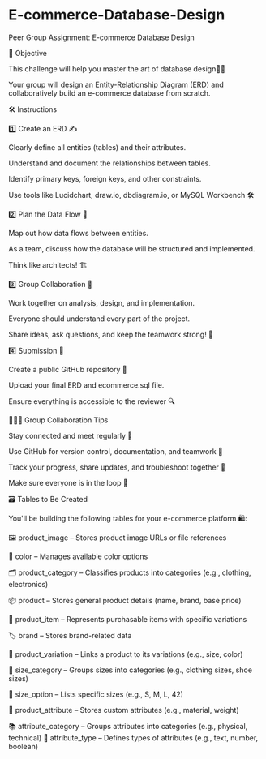 # E-commerce-Database-Design

 Peer Group Assignment: E-commerce Database Design
 
🎯 Objective

This challenge will help you master the art of database design🧠💾

Your group will design an Entity-Relationship Diagram (ERD) and collaboratively build an e-commerce database from scratch.

 

🛠️ Instructions

1️⃣ Create an ERD ✍️

Clearly define all entities (tables) and their attributes.

Understand and document the relationships between tables.

Identify primary keys, foreign keys, and other constraints.

Use tools like Lucidchart, draw.io, dbdiagram.io, or MySQL Workbench 🛠️

2️⃣ Plan the Data Flow 🔄

Map out how data flows between entities.

As a team, discuss how the database will be structured and implemented.

Think like architects! 🏗️

3️⃣ Group Collaboration 🤝

Work together on analysis, design, and implementation.

Everyone should understand every part of the project.

Share ideas, ask questions, and keep the teamwork strong! 💬

4️⃣ Submission 🚀

Create a public GitHub repository 📂

Upload your final ERD and ecommerce.sql file.

Ensure everything is accessible to the reviewer 🔍

🧑‍🤝‍🧑 Group Collaboration Tips

Stay connected and meet regularly 👥

Use GitHub for version control, documentation, and teamwork 📘

Track your progress, share updates, and troubleshoot together 🔧

Make sure everyone is in the loop 🧭
 

🗃️ Tables to Be Created

You'll be building the following tables for your e-commerce platform 🛍️:

🖼️ product_image – Stores product image URLs or file references

🎨 color – Manages available color options

🗂️ product_category – Classifies products into categories (e.g., clothing, electronics)

📦 product – Stores general product details (name, brand, base price)

🧾 product_item – Represents purchasable items with specific variations

🏷️ brand – Stores brand-related data

🔄 product_variation – Links a product to its variations (e.g., size, color)

📏 size_category – Groups sizes into categories (e.g., clothing sizes, shoe sizes)

📐 size_option – Lists specific sizes (e.g., S, M, L, 42)

🧵 product_attribute – Stores custom attributes (e.g., material, weight)

📚 attribute_category – Groups attributes into categories (e.g., physical, technical)
🧪 attribute_type – Defines types of attributes (e.g., text, number, boolean)
